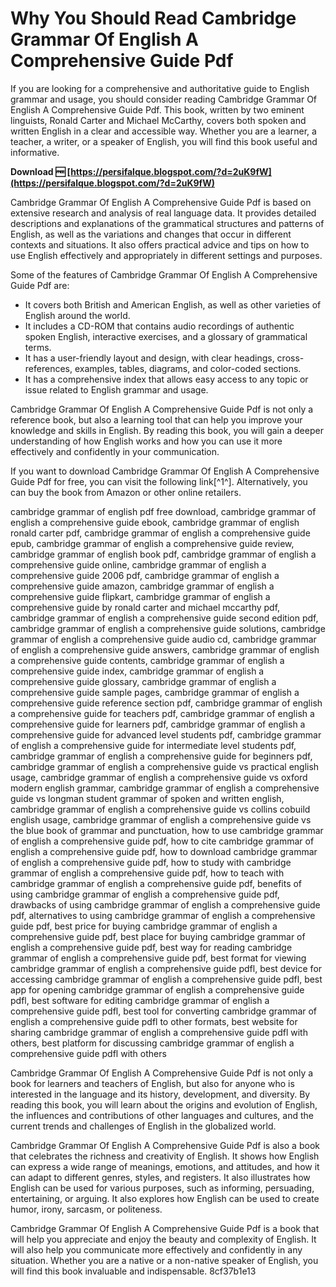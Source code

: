 # Why You Should Read Cambridge Grammar Of English A Comprehensive Guide Pdf
 
If you are looking for a comprehensive and authoritative guide to English grammar and usage, you should consider reading Cambridge Grammar Of English A Comprehensive Guide Pdf. This book, written by two eminent linguists, Ronald Carter and Michael McCarthy, covers both spoken and written English in a clear and accessible way. Whether you are a learner, a teacher, a writer, or a speaker of English, you will find this book useful and informative.
 
**Download 🆓 [https://persifalque.blogspot.com/?d=2uK9fW](https://persifalque.blogspot.com/?d=2uK9fW)**


 
Cambridge Grammar Of English A Comprehensive Guide Pdf is based on extensive research and analysis of real language data. It provides detailed descriptions and explanations of the grammatical structures and patterns of English, as well as the variations and changes that occur in different contexts and situations. It also offers practical advice and tips on how to use English effectively and appropriately in different settings and purposes.
 
Some of the features of Cambridge Grammar Of English A Comprehensive Guide Pdf are:
 
- It covers both British and American English, as well as other varieties of English around the world.
- It includes a CD-ROM that contains audio recordings of authentic spoken English, interactive exercises, and a glossary of grammatical terms.
- It has a user-friendly layout and design, with clear headings, cross-references, examples, tables, diagrams, and color-coded sections.
- It has a comprehensive index that allows easy access to any topic or issue related to English grammar and usage.

Cambridge Grammar Of English A Comprehensive Guide Pdf is not only a reference book, but also a learning tool that can help you improve your knowledge and skills in English. By reading this book, you will gain a deeper understanding of how English works and how you can use it more effectively and confidently in your communication.
 
If you want to download Cambridge Grammar Of English A Comprehensive Guide Pdf for free, you can visit the following link[^1^]. Alternatively, you can buy the book from Amazon or other online retailers.
 
cambridge grammar of english pdf free download,  cambridge grammar of english a comprehensive guide ebook,  cambridge grammar of english ronald carter pdf,  cambridge grammar of english a comprehensive guide epub,  cambridge grammar of english a comprehensive guide review,  cambridge grammar of english book pdf,  cambridge grammar of english a comprehensive guide online,  cambridge grammar of english a comprehensive guide 2006 pdf,  cambridge grammar of english a comprehensive guide amazon,  cambridge grammar of english a comprehensive guide flipkart,  cambridge grammar of english a comprehensive guide by ronald carter and michael mccarthy pdf,  cambridge grammar of english a comprehensive guide second edition pdf,  cambridge grammar of english a comprehensive guide solutions,  cambridge grammar of english a comprehensive guide audio cd,  cambridge grammar of english a comprehensive guide answers,  cambridge grammar of english a comprehensive guide contents,  cambridge grammar of english a comprehensive guide index,  cambridge grammar of english a comprehensive guide glossary,  cambridge grammar of english a comprehensive guide sample pages,  cambridge grammar of english a comprehensive guide reference section pdf,  cambridge grammar of english a comprehensive guide for teachers pdf,  cambridge grammar of english a comprehensive guide for learners pdf,  cambridge grammar of english a comprehensive guide for advanced level students pdf,  cambridge grammar of english a comprehensive guide for intermediate level students pdf,  cambridge grammar of english a comprehensive guide for beginners pdf,  cambridge grammar of english a comprehensive guide vs practical english usage,  cambridge grammar of english a comprehensive guide vs oxford modern english grammar,  cambridge grammar of english a comprehensive guide vs longman student grammar of spoken and written english,  cambridge grammar of english a comprehensive guide vs collins cobuild english usage,  cambridge grammar of english a comprehensive guide vs the blue book of grammar and punctuation,  how to use cambridge grammar of english a comprehensive guide pdf,  how to cite cambridge grammar of english a comprehensive guide pdf,  how to download cambridge grammar of english a comprehensive guide pdf,  how to study with cambridge grammar of english a comprehensive guide pdf,  how to teach with cambridge grammar of english a comprehensive guide pdf,  benefits of using cambridge grammar of english a comprehensive guide pdf,  drawbacks of using cambridge grammar of english a comprehensive guide pdf,  alternatives to using cambridge grammar of english a comprehensive guide pdf,  best price for buying cambridge grammar of english a comprehensive guide pdf,  best place for buying cambridge grammar of english a comprehensive guide pdf,  best way for reading cambridge grammar of english a comprehensive guide pdf,  best format for viewing cambridge grammar of english a comprehensive guide pdfl,  best device for accessing cambridge grammar of english a comprehensive guide pdfl,  best app for opening cambridge grammar of english a comprehensive guide pdfl,  best software for editing cambridge grammar of english a comprehensive guide pdfl,  best tool for converting cambridge grammar of english a comprehensive guide pdfl to other formats,  best website for sharing cambridge grammar of english a comprehensive guide pdfl with others,  best platform for discussing cambridge grammar of english a comprehensive guide pdfl with others
  
Cambridge Grammar Of English A Comprehensive Guide Pdf is not only a book for learners and teachers of English, but also for anyone who is interested in the language and its history, development, and diversity. By reading this book, you will learn about the origins and evolution of English, the influences and contributions of other languages and cultures, and the current trends and challenges of English in the globalized world.
 
Cambridge Grammar Of English A Comprehensive Guide Pdf is also a book that celebrates the richness and creativity of English. It shows how English can express a wide range of meanings, emotions, and attitudes, and how it can adapt to different genres, styles, and registers. It also illustrates how English can be used for various purposes, such as informing, persuading, entertaining, or arguing. It also explores how English can be used to create humor, irony, sarcasm, or politeness.
 
Cambridge Grammar Of English A Comprehensive Guide Pdf is a book that will help you appreciate and enjoy the beauty and complexity of English. It will also help you communicate more effectively and confidently in any situation. Whether you are a native or a non-native speaker of English, you will find this book invaluable and indispensable.
 8cf37b1e13
 
